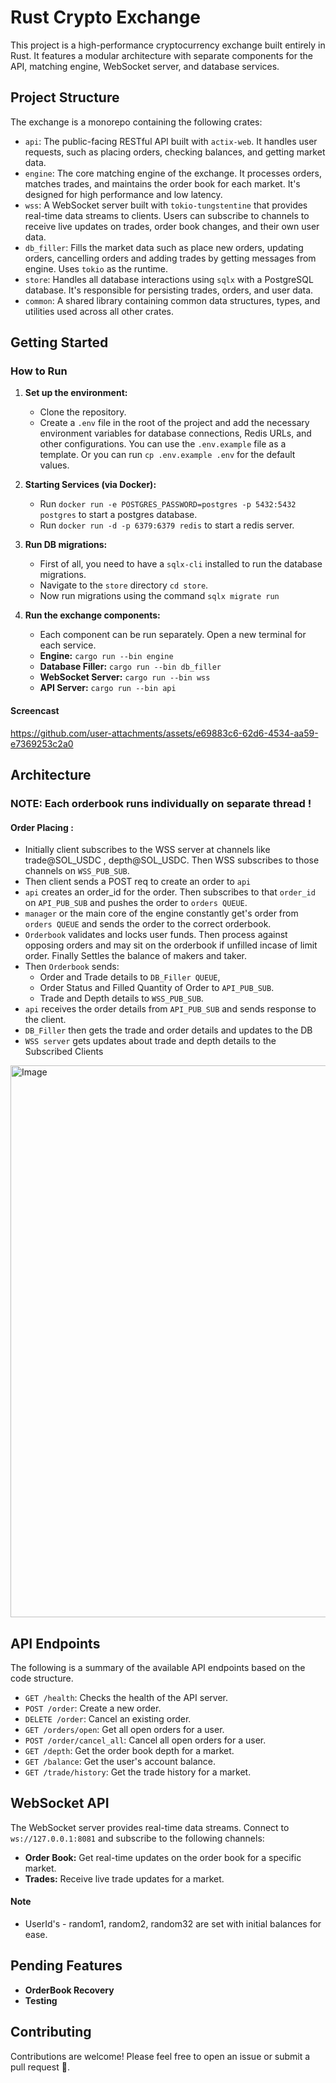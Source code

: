 # Rust Crypto Exchange

This project is a high-performance cryptocurrency exchange built entirely in Rust. It features a modular architecture with separate components for the API, matching engine, WebSocket server, and database services.

## Project Structure

The exchange is a monorepo containing the following crates:

*   `api`: The public-facing RESTful API built with `actix-web`. It handles user requests, such as placing orders, checking balances, and getting market data.
*   `engine`: The core matching engine of the exchange. It processes orders, matches trades, and maintains the order book for each market. It's designed for high performance and low latency.
*   `wss`: A WebSocket server built with `tokio-tungstentine` that provides real-time data streams to clients. Users can subscribe to channels to receive live updates on trades, order book changes, and their own user data.
*   `db_filler`: Fills the market data such as place new orders, updating orders, cancelling orders and adding trades by getting messages from engine. Uses `tokio` as the runtime.
*   `store`: Handles all database interactions using `sqlx` with a PostgreSQL database. It's responsible for persisting trades, orders, and user data.
*   `common`: A shared library containing common data structures, types, and utilities used across all other crates.

## Getting Started

### How to Run

1.  **Set up the environment:**
    *   Clone the repository.
    *   Create a `.env` file in the root of the project and add the necessary environment variables for database connections, Redis URLs, and other configurations. You can use the `.env.example` file as a template. Or you can run `cp .env.example .env` for the default values.

2.  **Starting Services (via Docker):**
    *   Run `docker run -e POSTGRES_PASSWORD=postgres -p 5432:5432 postgres` to start a postgres database.
    *   Run `docker run -d -p 6379:6379 redis` to start a redis server.

3.  **Run DB migrations:**
    *   First of all, you need to have a `sqlx-cli` installed to run the database migrations.
    *   Navigate to the `store` directory `cd store`.
    *   Now run migrations using the command `sqlx migrate run`

4.  **Run the exchange components:**
    *   Each component can be run separately. Open a new terminal for each service.
    *   **Engine:** `cargo run --bin engine`
    *   **Database Filler:** `cargo run --bin db_filler`
    *   **WebSocket Server:** `cargo run --bin wss`
    *   **API Server:** `cargo run --bin api`

#### Screencast
https://github.com/user-attachments/assets/e69883c6-62d6-4534-aa59-e7369253c2a0

## Architecture

### NOTE: Each orderbook runs individually on separate thread !

#### Order Placing :

*   Initially client subscribes to the WSS server at channels like trade@SOL_USDC , depth@SOL_USDC. Then WSS subscribes to those channels on `WSS_PUB_SUB`.
*   Then client sends a POST req to create an order to `api`
*   `api` creates an order_id for the order. Then subscribes to that `order_id` on `API_PUB_SUB` and pushes the order to `orders QUEUE`.
*   `manager` or the main core of the engine constantly get's order from `orders QUEUE` and sends the order to the correct orderbook.
*   `Orderbook` validates and locks user funds. Then process against opposing orders and may sit on the orderbook if unfilled incase of limit order. Finally Settles the balance of makers and taker.
*   Then `Orderbook` sends:
     - Order and Trade details to `DB_Filler QUEUE`,
     - Order Status and Filled Quantity of Order to `API_PUB_SUB`.
     - Trade and Depth details to `WSS_PUB_SUB`.
*   `api` receives the order details from `API_PUB_SUB` and sends response to the client.
*   `DB_Filler` then gets the trade and order details and updates to the DB
*   `WSS server` gets updates about trade and depth details to the Subscribed Clients

<img width="1917" height="883" alt="Image" src="https://github.com/user-attachments/assets/9aab8a13-e5bb-4c3a-96cc-17606c9d32b5" />

## API Endpoints

The following is a summary of the available API endpoints based on the code structure.

*   `GET /health`: Checks the health of the API server.
*   `POST /order`: Create a new order.
*   `DELETE /order`: Cancel an existing order.
*   `GET /orders/open`: Get all open orders for a user.
*   `POST /order/cancel_all`: Cancel all open orders for a user.
*   `GET /depth`: Get the order book depth for a market.
*   `GET /balance`: Get the user's account balance.
*   `GET /trade/history`: Get the trade history for a market.

## WebSocket API

The WebSocket server provides real-time data streams. Connect to `ws://127.0.0.1:8081` and subscribe to the following channels:

*   **Order Book:** Get real-time updates on the order book for a specific market.
*   **Trades:** Receive live trade updates for a market.

#### Note
* UserId's - random1, random2, random32 are set with initial balances for ease.

## Pending Features

*   **OrderBook Recovery**
*   **Testing**

## Contributing

Contributions are welcome! Please feel free to open an issue or submit a pull request 🙏.